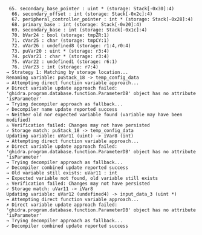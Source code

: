      65. secondary_base_pointer : uint * (storage: Stack[-0x30]:4)
      66. secondary_offset : int (storage: Stack[-0x2c]:4)
      67. peripheral_controller_pointer : int * (storage: Stack[-0x28]:4)
      68. primary_base : int (storage: Stack[-0x20]:4)
      69. secondary_base : int (storage: Stack[-0x1c]:4)
      70. bVar24 : bool (storage: tmpZR:1)
      71. cVar25 : char (storage: tmpCY:1)
      72. uVar26 : undefined8 (storage: r1:4,r0:4)
      73. puVar20 : uint * (storage: r3:4)
      74. pcVar21 : char * (storage: r3:4)
      75. uVar22 : undefined1 (storage: r6:1)
      76. iVar23 : int (storage: r7:4)
    → Strategy 1: Matching by storage location...
    Renaming variable: puStack_18 -> temp_config_data
    → Attempting direct function variable approach...
    ✗ Direct variable update approach failed: 'ghidra.program.database.function.ParameterDB' object has no attribute 'isParameter'
    → Trying decompiler approach as fallback...
    ✓ Decompiler name update reported success
    → Neither old nor expected variable found (variable may have been modified)
    ⚠ Verification failed: Changes may not have persisted
    ✓ Storage match: puStack_18 -> temp_config_data
    Updating variable: uVar11 (uint) -> iVar8 (int)
    → Attempting direct function variable approach...
    ✗ Direct variable update approach failed: 'ghidra.program.database.function.ParameterDB' object has no attribute 'isParameter'
    → Trying decompiler approach as fallback...
    ✓ Decompiler combined update reported success
    → Old variable still exists: uVar11 : int
    → Expected variable not found, old variable still exists
    ⚠ Verification failed: Changes may not have persisted
    ✓ Storage match: uVar11 -> iVar8
    Updating variable: uVar12 (undefined4) -> input_data_3 (uint *)
    → Attempting direct function variable approach...
    ✗ Direct variable update approach failed: 'ghidra.program.database.function.ParameterDB' object has no attribute 'isParameter'
    → Trying decompiler approach as fallback...
    ✓ Decompiler combined update reported success
